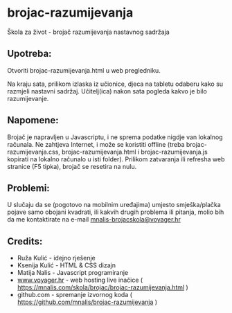 # brojac-razumijevanja
Škola za život - brojač razumijevanja nastavnog sadržaja

## Upotreba:

Otvoriti brojac-razumijevanja.html u web pregledniku.

Na kraju sata, prilikom izlaska iz učionice, djeca na tabletu odaberu kako su razmjeli nastavni sadržaj. 
Učitelj(ica) nakon sata pogleda kakvo je bilo razumijevanje.

## Napomene:

Brojač je napravljen u Javascriptu, i ne sprema podatke nigdje van lokalnog računala. 
Ne zahtjeva Internet, i može se koristiti offline (treba brojac-razumijevanja.css, 
brojac-razumijevanja.html i brojac-razumijevanja.js kopirati na lokalno računalo u isti folder).
Prilikom zatvaranja ili refresha web stranice (F5 tipka), brojač se resetira na nulu.

## Problemi:
U slučaju da se (pogotovo na mobilnim uređajima) umjesto smješka/plačka pojave samo obojani kvadrati,
ili kakvih drugih problema ili pitanja, molio bih da me kontaktirate na e-mail mnalis-brojacskola@voyager.hr 

## Credits:
- Ruža Kulić - idejno rješenje
- Ksenija Kulić - HTML & CSS dizajn
- Matija Nalis - Javascript programiranje
- www.voyager.hr - web hosting live inačice ( https://mnalis.com/skola/brojac/brojac-razumijevanja.html )
- github.com - spremanje izvornog koda ( https://github.com/mnalis/brojac-razumijevanja )
